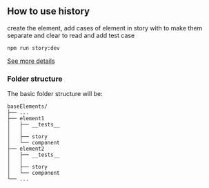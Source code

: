## How to use history
create the element, add cases of element in story with <Variant title="title"> to make them separate and clear to read and add test case

```
npm run story:dev

```
[See more details](https://histoire.dev/guide/vue3/getting-started.html)

### Folder structure

The basic folder structure will be:

```
baseElements/
├── ...
├── element1
│   ├── __tests__
│   │
│   ├── story
│   └── component
├── element2
│   ├── __tests__
│   │
│   ├── story
│   └── component
└── ...

```
